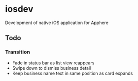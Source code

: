 # iosdev
Development of native iOS application for Apphere

## Todo

### Transition
* Fade in status bar as list view reappears
* Swipe down to dismiss business detail
* Keep business name text in same position as card expands
